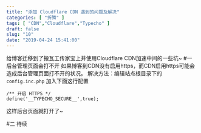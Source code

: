 ```yaml
---
title: "添加 Cloudflare CDN 遇到的问题及解决"
categories: [ "折腾" ]
tags: [ "CDN","Cloudflare","Typecho" ]
draft: false
slug: "10"
date: "2019-04-24 15:41:00"
---
```



给博客迁移到了搬瓦工传家宝上并使用Cloudflare CDN加速中间的一些坑~
#一 后台管理页面会打不开
如果博客到CDN没有启用https，而CDN启用https可能会造成后台管理页面打不开的状况。
解决方法：编辑站点根目录下的`config.inc.php`
加入下面这行配置
```
/** 开启 HTTPS */
define('__TYPECHO_SECURE__',true);
```
这样后台页面就打开了~

#二 待续
